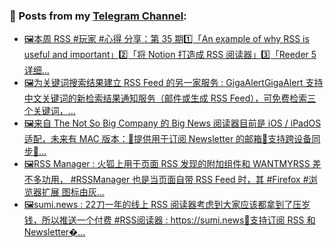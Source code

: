 ### 📰 Posts from my [Telegram Channel](https://t.me/s/aboutrss):
<!-- BLOG-POST-LIST:START -->
- [🖼本周 RSS #玩家 #心得 分享：第 35 期1️⃣「An example of why RSS is useful and important」2️⃣「将 Notion 打造成 RSS 阅读器」3️⃣「Reeder 5 详细...](https://t.me/aboutrss/1173)
- [🖼为关键词搜索结果建立 RSS Feed 的另一家服务 : GigaAlertGigaAlert 支持中文关键词的新检索结果通知服务（邮件或生成 RSS Feed），可免费检索三个关键词，...](https://t.me/aboutrss/1171)
- [🖼来自 The Not So Big Company 的 Big News 阅读器目前是 iOS / iPadOS 适配，未来有 MAC 版本：🔸提供用于订阅 Newsletter 的邮箱🔸支持跨设备同步🔸...](https://t.me/aboutrss/1170)
- [🖼RSS Manager : 火狐上用于页面 RSS 发现的附加组件和 WANTMYRSS 差不多功用， #RSSManager 也是当页面自带 RSS Feed 时，其 #Firefox #浏览器扩展 图标由灰...](https://t.me/aboutrss/1169)
- [🖼sumi.news : 22刀一年的线上 RSS 阅读器考虑到大家应该都拿到了压岁钱，所以推送一个付费 #RSS阅读器 : https://sumi.news🔸支持订阅 RSS 和 Newsletter�...](https://t.me/aboutrss/1168)
<!-- BLOG-POST-LIST:END -->

<!--
**AboutRSS/AboutRSS** is a ✨ _special_ ✨ repository because its `README.md` (this file) appears on your GitHub profile.

Here are some ideas to get you started:

- 🔭 I’m currently working on ...
- 🌱 I’m currently learning ...
- 👯 I’m looking to collaborate on ...
- 🤔 I’m looking for help with ...
- 💬 Ask me about ...
- 📫 How to reach me: ...
- 😄 Pronouns: ...
- ⚡ Fun fact: ...
-->
